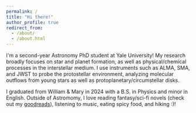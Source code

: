 ```yaml
---
permalink: /
title: "Hi there!"
author_profile: true
redirect_from: 
  - /about/
  - /about.html
---
```


I'm a second-year Astronomy PhD student at Yale University! My research broadly focuses on star and planet formation, as well as physical/chemical processes in the interstellar medium. I use instruments such as ALMA, SMA, and JWST to probe the protostellar environment, analyzing molecular outflows from young stars as well as protoplanetary/circumstellar disks.

I graduated from William & Mary in 2024 with a B.S. in Physics and minor in English. Outside of Astromomy, I love reading fantasy/sci-fi novels (check out my <a href="https://www.goodreads.com/user/show/40674764-indigo-ramisa">goodreads</a>), listening to music, eating spicy food, and hiking :)!
